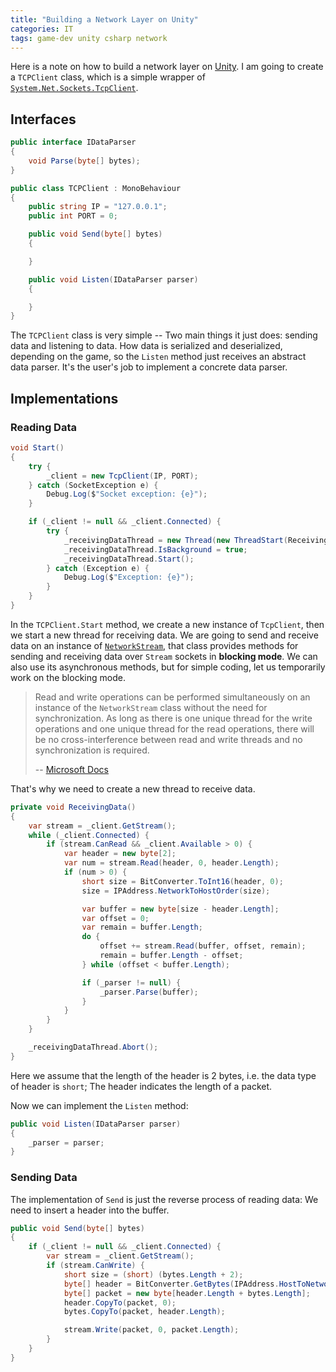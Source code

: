 ```yaml
---
title: "Building a Network Layer on Unity"
categories: IT
tags: game-dev unity csharp network
---
```


Here is a note on how to build a network layer on [Unity](https://unity.com/). I am going to create a `TCPClient` class, which is a simple wrapper of [`System.Net.Sockets.TcpClient`](https://docs.microsoft.com/en-us/dotnet/api/system.net.sockets.tcpclient).

## Interfaces

```c#
public interface IDataParser
{
    void Parse(byte[] bytes);
}

public class TCPClient : MonoBehaviour
{
    public string IP = "127.0.0.1";
    public int PORT = 0;

    public void Send(byte[] bytes) 
    {

    }

    public void Listen(IDataParser parser) 
    {

    }
}
```

The `TCPClient` class is very simple -- Two main things it just does: sending data and listening to data. How data is serialized and deserialized, depending on the game, so the `Listen` method just receives an abstract data parser. It's the user's job to implement a concrete data parser.

## Implementations

### Reading Data

```c#
void Start()
{
    try {
        _client = new TcpClient(IP, PORT);
    } catch (SocketException e) {
        Debug.Log($"Socket exception: {e}");
    }

    if (_client != null && _client.Connected) {
        try {
            _receivingDataThread = new Thread(new ThreadStart(ReceivingData));
            _receivingDataThread.IsBackground = true;
            _receivingDataThread.Start();
        } catch (Exception e) {
            Debug.Log($"Exception: {e}");
        }
    }
}
```

In the `TCPClient.Start` method, we create a new instance of `TcpClient`, then we start a new thread for receiving data. We are going to send and receive data on an instance of [`NetworkStream`](https://docs.microsoft.com/en-us/dotnet/api/system.net.sockets.networkstream), that class provides methods for sending and receiving data over `Stream` sockets in **blocking mode**. We can also use its asynchronous methods, but for simple coding, let us temporarily work on the blocking mode.

> Read and write operations can be performed simultaneously on an instance of the `NetworkStream` class without the need for synchronization. As long as there is one unique thread for the write operations and one unique thread for the read operations, there will be no cross-interference between read and write threads and no synchronization is required.
> 
> -- [Microsoft Docs](https://docs.microsoft.com/en-us/dotnet/api/system.net.sockets.networkstream)

That's why we need to create a new thread to receive data.

```c#
private void ReceivingData() 
{
    var stream = _client.GetStream();
    while (_client.Connected) {
        if (stream.CanRead && _client.Available > 0) {
            var header = new byte[2];
            var num = stream.Read(header, 0, header.Length);
            if (num > 0) {
                short size = BitConverter.ToInt16(header, 0);
                size = IPAddress.NetworkToHostOrder(size);

                var buffer = new byte[size - header.Length];
                var offset = 0;
                var remain = buffer.Length;
                do {
                    offset += stream.Read(buffer, offset, remain);
                    remain = buffer.Length - offset;
                } while (offset < buffer.Length);

                if (_parser != null) {
                    _parser.Parse(buffer);
                }
            }
        }
    }

    _receivingDataThread.Abort();
}
```

Here we assume that the length of the header is 2 bytes, i.e. the data type of header is `short`; The header indicates the length of a packet.

Now we can implement the `Listen` method:

```c#
public void Listen(IDataParser parser) 
{
    _parser = parser;
}
```

### Sending Data

The implementation of `Send` is just the reverse process of reading data: We need to insert a header into the buffer.

```c#
public void Send(byte[] bytes) 
{
    if (_client != null && _client.Connected) {
        var stream = _client.GetStream();
        if (stream.CanWrite) {
            short size = (short) (bytes.Length + 2);
            byte[] header = BitConverter.GetBytes(IPAddress.HostToNetworkOrder(size));
            byte[] packet = new byte[header.Length + bytes.Length];
            header.CopyTo(packet, 0);
            bytes.CopyTo(packet, header.Length);

            stream.Write(packet, 0, packet.Length);
        }
    }
}
```